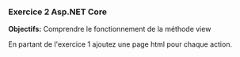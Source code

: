 ### Exercice 2 Asp.NET Core
**Objectifs:** Comprendre le fonctionnement de la méthode view

En partant de l'exercice 1 ajoutez une page html pour chaque action.